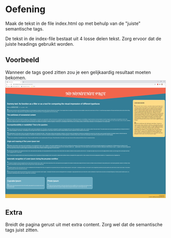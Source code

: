 # Oefening

Maak de tekst in de file index.html op met behulp van de "juiste" semantische tags.

De tekst in de index-file bestaat uit 4 losse delen tekst. Zorg ervoor dat de juiste headings gebruikt worden.

## Voorbeeld

Wanneer de tags goed zitten zou je een gelijkaardig resultaat moeten bekomen.
![](oefening.jpg)

## Extra

Breidt de pagina gerust uit met extra content. Zorg wel dat de semantische tags juist zitten.
